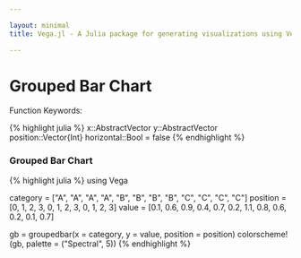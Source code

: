 ```yaml
---

layout: minimal
title: Vega.jl - A Julia package for generating visualizations using Vega

---
```


# Grouped Bar Chart

Function Keywords:

{% highlight julia %}
x::AbstractVector
y::AbstractVector
position::Vector{Int}
horizontal::Bool = false
{% endhighlight %}

### Grouped Bar Chart

{% highlight julia %}
using Vega

category = ["A", "A", "A", "A", "B", "B", "B", "B", "C", "C", "C", "C"]
position = [0, 1, 2, 3, 0, 1, 2, 3, 0, 1, 2, 3]
value = [0.1, 0.6, 0.9, 0.4, 0.7, 0.2, 1.1, 0.8, 0.6, 0.2, 0.1, 0.7]

gb = groupedbar(x = category, y = value, position = position)
colorscheme!(gb, palette = ("Spectral", 5))
{% endhighlight %}

<div id="gb"></div>
<script type="text/javascript">
parse("gb",
	{"name":"groupedbar","height":300,"padding":"auto","marks":[{"marks":[{"properties":{"enter":{"x":{"field":"group","scale":"pos"},"y2":{"value":0,"scale":"y"},"width":{"offset":-1,"scale":"pos","band":true},"fill":{"field":"group","scale":"group"},"y":{"field":"y","scale":"y"}}},"type":"rect"}],"properties":{"enter":{"x":{"field":"key","scale":"x"},"width":{"scale":"x","band":true}}},"scales":[{"name":"pos","range":"width","domain":{"data":"","field":"group"},"type":"ordinal"}],"from":{"data":"table","transform":[{"groupby":["x"],"type":"facet"}]},"type":"group"}],"axes":[{"properties":{"title":{"fontSize":{"value":14}}},"title":"x","type":"x","scale":"x"},{"titleOffset":40,"properties":{"title":{"fontSize":{"value":14}}},"title":"y","type":"y","scale":"y"}],"data":[{"name":"table","values":[{"x":"A","y2":0,"group":0,"y":0.1},{"x":"A","y2":0,"group":1,"y":0.6},{"x":"A","y2":0,"group":2,"y":0.9},{"x":"A","y2":0,"group":3,"y":0.4},{"x":"B","y2":0,"group":0,"y":0.7},{"x":"B","y2":0,"group":1,"y":0.2},{"x":"B","y2":0,"group":2,"y":1.1},{"x":"B","y2":0,"group":3,"y":0.8},{"x":"C","y2":0,"group":0,"y":0.6},{"x":"C","y2":0,"group":1,"y":0.2},{"x":"C","y2":0,"group":2,"y":0.1},{"x":"C","y2":0,"group":3,"y":0.7}]}],"scales":[{"name":"x","padding":0.2,"range":"width","domain":{"data":"table","field":"x"},"type":"ordinal"},{"name":"y","nice":true,"range":"height","domain":{"data":"table","field":"y"}},{"name":"group","range":["rgb(215, 25, 28)","rgb(253,174, 97)","rgb(255,255,191)","rgb(171,221,164)","rgb( 43,131,186)"],"domain":{"data":"table","field":"group"},"type":"ordinal"}],"width":500,"legends":[{"title":"Group","fill":"group"}]}

	);
</script>
